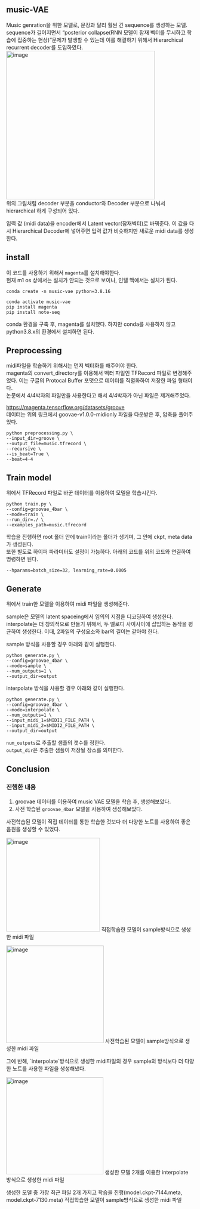 ## music-VAE
Music genration을 위한 모델로, 문장과 달리 훨씬 긴 sequence를 생성하는 모델.  
sequence가 길어지면서 “posterior collapse(RNN 모델이 잠재 벡터를 무시하고 학습에 집중하는 현상)”문제가 발생할 수 있는데 이를 해결하기 위해서 Hierarchical recurrent decoder를 도입하였다.  
<img width="398" alt="image" src="https://github.com/xdfc1745/music-VAE/assets/39234312/290b6c37-e2ef-482d-93b0-ce03f1aa1092">  
위의 그림처럼 decoder 부분을 conductor와 Decoder 부분으로 나눠서 hierarchical 하게 구성되어 있다.  

입력 값 (midi data)을 encoder에서 Latent vector(잠재벡터)로 바꿔준다. 이 값을 다시 Hierarchical Decoder에 넣어주면 입력 값가 비슷하지만 새로운 midi data를 생성한다.

## install
이 코드를 사용하기 위해서 `magenta`를 설치해야한다.  
현재 m1 os 상에서는 설치가 안되는 것으로 보이나, 인텔 맥에서는 설치가 된다.  
```
conda create -n music-vae python=3.8.16

conda activate music-vae
pip install magenta
pip install note-seq
```
conda 환경을 구축 후, magenta를 설치했다. 하지만 conda를 사용하지 않고 python3.8.x의 환경에서 설치하면 된다.

## Preprocessing
midi파일을 학습하기 위해서는 먼저 벡터화를 해주어야 한다.  
magenta의 convert_directory를 이용해서 벡터 파일인 TFRecord 파일로 변경해주었다. 이는 구글의 Protocal Buffer 포맷으로 데이터를 직렬화하여 저장한 파일 형태이다.  
논문에서 4/4박자의 파일만을 사용한다고 해서 4/4박자가 아닌 파일은 제거해주었다.   

https://magenta.tensorflow.org/datasets/groove   
데이터는 위의 링크에서 goovae-v1.0.0-midionly 파일을 다운받은 후, 압축을 풀어주었다.  

```
python preprocessing.py \
--input_dir=groove \
--output_file=music.tfrecord \
--recursive \
--is_beat=True \
--beat=4-4
```

## Train model
위에서 TFRecord 파일로 바꾼 데이터를 이용하여 모델을 학습시킨다.  

```
python train.py \
--config=groovae_4bar \ 
--mode=train \
--run_dir=./ \
--examples_path=music.tfrecord
```
학습을 진행하면 root 폴더 안에 train이라는 폴더가 생기며, 그 안에 ckpt, meta data가 생성된다.  
또한 별도로 하이퍼 파라미터도 설정이 가능하다. 아래의 코드를 위의 코드와 연결하여 명령하면 된다.
```
--hparams=batch_size=32, learning_rate=0.0005
```

## Generate
위에서 train한 모델을 이용하여 midi 파일을 생성해준다.  

sample은 모델의 latent spaceing에서 임의의 지점을 디코딩하여 생성한다.  
interpolate는 더 창의적으로 만들기 위해서, 두 멜로디 사이사이에 삽입하는 동작을 평균하여 생성한다. 이때, 2파일의 구성요소와 bar의 길이는 같아야 한다.  

sample 방식을 사용할 경우 아래와 같이 실행한다.
```
python generate.py \
--config=groovae_4bar \
--mode=sample \ 
--num_outputs=1 \
--output_dir=output
``` 

interpolate 방식을 사용할 경우 아래와 같이 실행한다.  
```
python generate.py \
--config=groovae_4bar \
--mode=interpolate \
--num_outputs=1 \
--input_midi_1=$MIDI1_FILE_PATH \
--input_midi_2=$MIDI2_FILE_PATH \
--output_dir=output
```
`num_outputs`로 추출할 샘플의 갯수를 정한다.  
`output_dir`은 추출한 샘플이 저장될 장소를 의미한다.  

## Conclusion
### 진행한 내용
1. groovae 데이터를 이용하여 music VAE 모델을 학습 후, 생성해보았다.
2. 사전 학습된 `groovae_4bar` 모델을 사용하여 생성해보았다.

사전학습된 모델이 직접 데이터를 통한 학습한 것보다 더 다양한 노트를 사용하여 좋은 음원을 생성할 수 있었다.   
<p>
    <img width="251" alt="image" src="https://github.com/xdfc1745/music-VAE/assets/39234312/65610848-723e-4741-9a3e-9865d5595049">
    직접학습한 모델이 sample방식으로 생성한 midi 파일
</p>
<p>
  <img width="261" alt="image" src="https://github.com/xdfc1745/music-VAE/assets/39234312/846dd722-2900-4a67-918b-0f9083f91e8d">  
  사전학습된 모델이 sample방식으로 생성한 midi 파일
</p>
그에 반해, `interpolate`방식으로 생성한 midi파일의 경우 sample의 방식보다 더 다양한 노트를 사용한 파일을 생성해냈다.
<p>
  <img width="260" alt="image" src="https://github.com/xdfc1745/music-VAE/assets/39234312/e1028da6-79a7-4b4e-b6bd-8c23f38faa15">  
  생성한 모델 2개를 이용한 interpolate 방식으로 생성한 midi 파일
</p>
생성한 모델 중 가장 최근 파일 2개 가지고 학습을 진행(model.ckpt-7144.meta, model.ckpt-7130.meta)
직접학습한 모델이 sample방식으로 생성한 midi 파일
